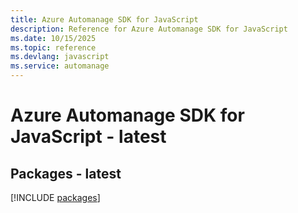 ```yaml
---
title: Azure Automanage SDK for JavaScript
description: Reference for Azure Automanage SDK for JavaScript
ms.date: 10/15/2025
ms.topic: reference
ms.devlang: javascript
ms.service: automanage
---
```

# Azure Automanage SDK for JavaScript - latest
## Packages - latest
[!INCLUDE [packages](automanage-index.md)]
